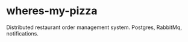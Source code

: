 # wheres-my-pizza
Distributed restaurant order management system. Postgres, RabbitMq, notifications.
